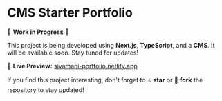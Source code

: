 # CMS Starter Portfolio

🚧 **Work in Progress** 🚧

This project is being developed using **Next.js**, **TypeScript**, and a **CMS**. It will be available soon. Stay tuned for updates!

🔗 **Live Preview:** [sivamani-portfolio.netlify.app](https://sivamani-portfolio.netlify.app/)

If you find this project interesting, don't forget to ⭐ **star** or 🍴 **fork** the repository to stay updated!
